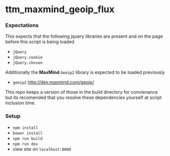 # ttm_maxmind_geoip_flux

### Expectations
This expects that the following jquery libraries are present and on the page before this script is being loaded
- `jQuery`
- `jQuery.cookie`
- `jQuery.chosen`

Additionally the **MaxMind** `Geoip2` library is expected to be loaded previously
- `geoip2` http://dev.maxmind.com/geoip/

This repo keeps a version of those in the build directory for convienance but its recomended that you resolve these dependencies yourself at script inclusion time.

### Setup
- `npm install`
- `bower install`
- `npm run build`
- `npm run dev`
- view site on `localhost:8080`
